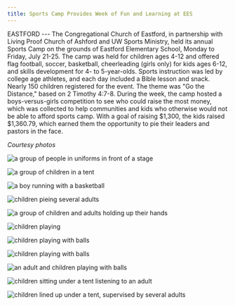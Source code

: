 ```yaml
---
title: Sports Camp Provides Week of Fun and Learning at EES
---
```


EASTFORD --- The Congregational Church of Eastford, in partnership with
Living Proof Church of Ashford and UW Sports Ministry, held its annual
Sports Camp on the grounds of Eastford Elementary School, Monday to
Friday, July 21-25. The camp was held for children ages 4-12 and offered
flag football, soccer, basketball, cheerleading (girls only) for kids
ages 6-12, and skills development for 4- to 5-year-olds. Sports
instruction was led by college age athletes, and each day included a
Bible lesson and snack. Nearly 150 children registered for the event.
The theme was "Go the Distance," based on 2 Timothy 4:7-8. During the
week, the camp hosted a boys-versus-girls competition to see who could
raise the most money, which was collected to help communities and kids
who otherwise would not be able to afford sports camp. With a goal of
raising $1,300, the kids raised $1,360.79, which earned them the
opportunity to pie their leaders and pastors in the face.

*Courtesy photos*

![a group of people in uniforms in front of a stage](/assets/images/34-2-sports-camp-1.jpg)

![a group of children in a tent](/assets/images/34-2-sports-camp-2.jpg)

![a boy running with a basketball](/assets/images/34-2-sports-camp-3.jpg)

![children pieing several adults](/assets/images/34-2-sports-camp-4.jpg)

![a group of children and adults holding up their hands](/assets/images/34-2-sports-camp-5.jpg)

![children playing](/assets/images/34-2-sports-camp-6.jpg)

![children playing with balls](/assets/images/34-2-sports-camp-7.jpg)

![children playing with balls](/assets/images/34-2-sports-camp-8.jpg)

![an adult and children playing with balls](/assets/images/34-2-sports-camp-9.jpg)

![children sitting under a tent listening to an adult](/assets/images/34-2-sports-camp-10.jpg)

![children lined up under a tent, supervised by several adults](/assets/images/34-2-sports-camp-11.jpg)
